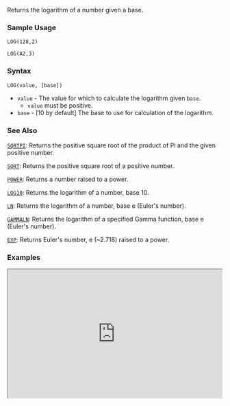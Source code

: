 Returns the logarithm of a number given a base.

### Sample Usage

`LOG(128,2)`

`LOG(A2,3)`

### Syntax

`LOG(value, [base])`

* `value` - The value for which to calculate the logarithm given `base`.
  * `value` must be positive.
* `base` - [10 by default] The base to use for calculation of the logarithm.

### See Also

[`SQRTPI`](https://support.google.com/docs/answer/3093579): Returns the positive square root of the product of Pi and the given positive number.

[`SQRT`](https://support.google.com/docs/answer/3093577): Returns the positive square root of a positive number.

[`POWER`](https://support.google.com/docs/answer/3093433): Returns a number raised to a power.

[`LOG10`](https://support.google.com/docs/answer/3093423): Returns the logarithm of a number, base 10.

[`LN`](https://support.google.com/docs/answer/3093422): Returns the logarithm of a number, base e (Euler's number).

[`GAMMALN`](https://support.google.com/docs/answer/3093416): Returns the logarithm of a specified Gamma function, base e (Euler's number).

[`EXP`](https://support.google.com/docs/answer/3093411): Returns Euler's number, e (\~2.718) raised to a power.

### Examples

<iframe height="300" src="https://docs.google.com/spreadsheet/pub?key=0As3tAuweYU9QdExvOVctMjRseENmVThWa3hBUnlnMFE&output=html" width="500"></iframe>
